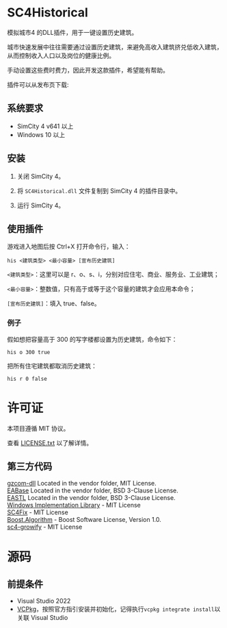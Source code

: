 # SC4Historical

模拟城市4 的DLL插件，用于一键设置历史建筑。

城市快速发展中往往需要通过设置历史建筑，来避免高收入建筑挤兑低收入建筑，从而控制收入人口以及岗位的健康比例。

手动设置这些费时费力，因此开发这款插件，希望能有帮助。



插件可以从发布页下载: 

## 系统要求

* SimCity 4 v641 以上
* Windows 10 以上

## 安装

1. 关闭 SimCity 4。

2. 将 `SC4Historical.dll` 文件复制到 SimCity 4 的插件目录中。

3. 运行 SimCity 4。

## 使用插件

游戏进入地图后按 Ctrl+X 打开命令行，输入：

`his <建筑类型> <最小容量> [宣布历史建筑]`

`<建筑类型>`：这里可以是 r、o、s、i，分别对应住宅、商业、服务业、工业建筑；

`<最小容量>`：整数值，只有高于或等于这个容量的建筑才会应用本命令；   

`[宣布历史建筑]`：填入 true、false。

### 例子
假如想把容量高于 300 的写字楼都设置为历史建筑，命令如下：

`his o 300 true`

把所有住宅建筑都取消历史建筑：

`his r 0 false`

# 许可证

本项目遵循 MIT 协议。

查看 [LICENSE.txt](LICENSE.txt) 以了解详情。

## 第三方代码

[gzcom-dll](https://github.com/nsgomez/gzcom-dll/tree/master) Located in the vendor folder, MIT License.    
[EABase](https://github.com/electronicarts/EABase) Located in the vendor folder, BSD 3-Clause License.    
[EASTL](https://github.com/electronicarts/EASTL) Located in the vendor folder, BSD 3-Clause License.    
[Windows Implementation Library](https://github.com/microsoft/wil) - MIT License    
[SC4Fix](https://github.com/nsgomez/sc4fix) - MIT License    
[Boost.Algorithm](https://www.boost.org/doc/libs/1_84_0/libs/algorithm/doc/html/index.html) - Boost Software License, Version 1.0.   
[sc4-growify](https://github.com/0xC0000054/sc4-growify) - MIT License   

# 源码

## 前提条件

* Visual Studio 2022
* [VCPkg](https://github.com/microsoft/vcpkg)，按照官方指引安装并初始化，记得执行`vcpkg integrate install`以关联 Visual Studio
